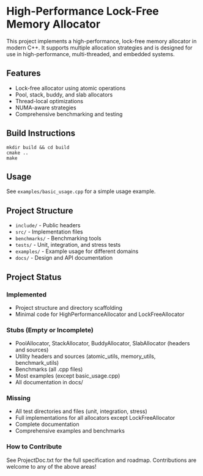 # High-Performance Lock-Free Memory Allocator

This project implements a high-performance, lock-free memory allocator in modern C++. It supports multiple allocation strategies and is designed for use in high-performance, multi-threaded, and embedded systems.

## Features
- Lock-free allocator using atomic operations
- Pool, stack, buddy, and slab allocators
- Thread-local optimizations
- NUMA-aware strategies
- Comprehensive benchmarking and testing

## Build Instructions

```
mkdir build && cd build
cmake ..
make
```

## Usage
See `examples/basic_usage.cpp` for a simple usage example.

## Project Structure
- `include/` - Public headers
- `src/` - Implementation files
- `benchmarks/` - Benchmarking tools
- `tests/` - Unit, integration, and stress tests
- `examples/` - Example usage for different domains
- `docs/` - Design and API documentation

## Project Status

### Implemented
- Project structure and directory scaffolding
- Minimal code for HighPerformanceAllocator and LockFreeAllocator

### Stubs (Empty or Incomplete)
- PoolAllocator, StackAllocator, BuddyAllocator, SlabAllocator (headers and sources)
- Utility headers and sources (atomic_utils, memory_utils, benchmark_utils)
- Benchmarks (all .cpp files)
- Most examples (except basic_usage.cpp)
- All documentation in docs/

### Missing
- All test directories and files (unit, integration, stress)
- Full implementations for all allocators except LockFreeAllocator
- Complete documentation
- Comprehensive examples and benchmarks

### How to Contribute
See ProjectDoc.txt for the full specification and roadmap. Contributions are welcome to any of the above areas!
